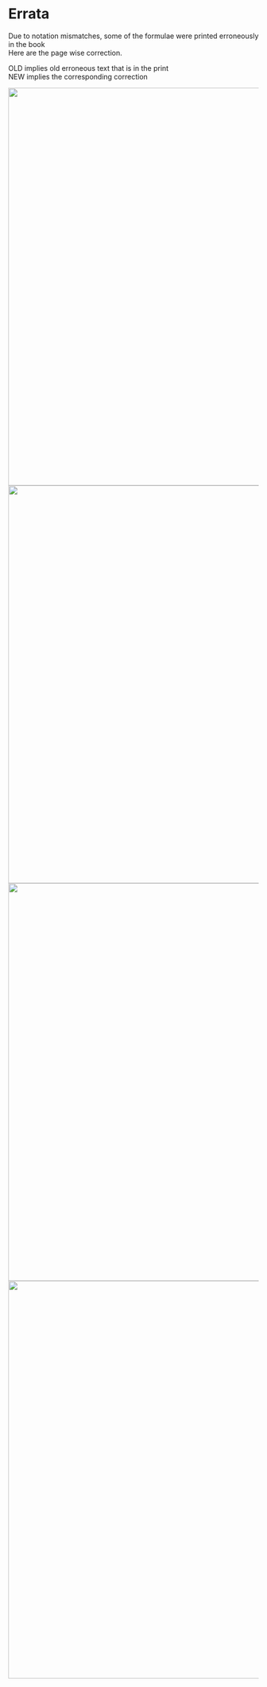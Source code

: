 # Errata

Due to notation mismatches, some of the formulae were printed erroneously in the book  
Here are the page wise correction.

OLD implies old erroneous text that is in the print  
NEW implies the corresponding correction

<img src="https://i.imgur.com/LNI7Z82.png" width="800px"></img>
<img src="https://i.imgur.com/jla9c1t.png" width="800px"></img>
<img src="https://i.imgur.com/Ptf8B08.png" width="800px"></img>
<img src="https://i.imgur.com/FNJxzVl.png" width="800px"></img>
